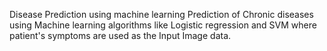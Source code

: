 Disease Prediction using machine learning
Prediction of Chronic diseases using Machine learning algorithms like Logistic regression and SVM where patient's symptoms are used as the Input Image data.

